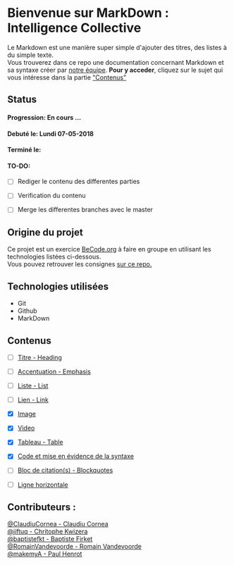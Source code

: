 # Bienvenue sur MarkDown : Intelligence Collective

Le Markdown est une manière super simple d'ajouter des titres, des listes à du simple texte.  
Vous trouverez dans ce repo une documentation concernant Markdown et sa syntaxe créer par [notre équipe](https://github.com/SammuelJ/exercice-markdown#contributeurs-).
**Pour y acceder**, cliquez sur le sujet qui vous intéresse dans la partie ["Contenus"](https://github.com/SammuelJ/exercice-markdown#contenus)

## Status

#### **Progression:** En cours ...
#### **Debut&eacute; le:** Lundi 07-05-2018
#### **Termin&eacute; le:** 
#### **TO-DO:** 
- [ ] Rediger le contenu des differentes parties
- [ ] Verification du contenu
- [ ] Merge les differentes branches avec le master


## Origine du projet

Ce projet est un exercice [BeCode.org](https://BeCode.org) à faire en groupe en utilisant les technologies listées ci-dessous.  
Vous pouvez retrouver les consignes [sur ce repo.](https://github.com/becodeorg/lovelace-2/blob/master/01-La-prairie/exercice-markdown-groupe.md)

## Technologies utilisées

* Git
* Github
* MarkDown

## Contenus 

* [ ] [Titre - Heading]()
* [ ] [Accentuation - Emphasis]()
* [ ] [Liste - List]()
* [ ] [Lien - Link ]()
* [x] [Image]()
* [x] [Video]()
* [x] [Tableau - Table]()
* [x] [Code et mise en évidence de la syntaxe]()
* [ ] [Bloc de citation(s) - Blockquotes]()
* [ ] [Ligne horizontale]()



## Contributeurs :

[@ClaudiuCornea - Claudiu Cornea](https://github.com/ClaudiuCornea)  
[@jiftuq - Chritophe Kwizera](https://github.com/jiftuq)  
[@baptistefkt - Baptiste Firket](https://github.com/baptistefkt)  
[@RomainVandevoorde - Romain Vandevoorde](https://github.com/RomainVandevoorde)  
[@makemyA - Paul Henrot](https://github.com/makemyA)  

